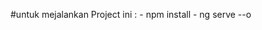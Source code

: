 #untuk mejalankan Project ini : - npm install
                                - ng serve --o
                                